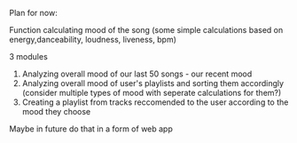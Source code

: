 Plan for now:

Function calculating mood of the song (some simple calculations based on energy,danceability, loudness, liveness, bpm)

3 modules

1. Analyzing overall mood of our last 50 songs - our recent mood
2. Analyzing overall mood of user's playlists and sorting them accordingly (consider multiple types of mood with seperate calculations for them?)
3. Creating a playlist from tracks reccomended to the user according to the mood they choose


Maybe in future do that in a form of web app
